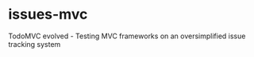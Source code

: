 issues-mvc
==========

TodoMVC evolved - Testing MVC frameworks on an oversimplified issue tracking system
